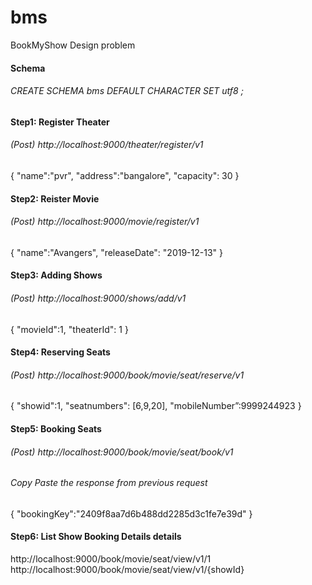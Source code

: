 # bms
BookMyShow Design problem

#### Schema
###### CREATE SCHEMA bms DEFAULT CHARACTER SET utf8 ;

#### Step1: Register Theater
###### (Post) http://localhost:9000/theater/register/v1 
{
	"name":"pvr",
	"address":"bangalore",
	"capacity": 30
}

#### Step2: Reister Movie
###### (Post) http://localhost:9000/movie/register/v1
{
	"name":"Avangers",
	"releaseDate": "2019-12-13"
}
#### Step3: Adding Shows
###### (Post) http://localhost:9000/shows/add/v1
{
	"movieId":1,
	"theaterId": 1
}
#### Step4: Reserving Seats
###### (Post) http://localhost:9000/book/movie/seat/reserve/v1
{
	"showid":1,
	"seatnumbers": [6,9,20],
	"mobileNumber”:9999244923
}
#### Step5: Booking Seats 
###### (Post) http://localhost:9000/book/movie/seat/book/v1
###### Copy Paste the response from previous request
{
	"bookingKey":"2409f8aa7d6b488dd2285d3c1fe7e39d"
}

#### Step6: List Show Booking Details details
http://localhost:9000/book/movie/seat/view/v1/1
http://localhost:9000/book/movie/seat/view/v1/{showId}


